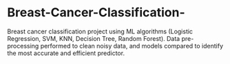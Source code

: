 # Breast-Cancer-Classification-
Breast cancer classification project using ML algorithms (Logistic Regression, SVM, KNN, Decision Tree, Random Forest). Data pre-processing performed to clean noisy data, and models compared to identify the most accurate and efficient predictor.
